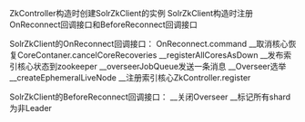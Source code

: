 ZkController构造时创建SolrZkClient的实例
SolrZkClient构造时注册OnReconnect回调接口和BeforeReconnect回调接口

SolrZkClient的OnReconnect回调接口：
OnReconnect.command
\__取消核心恢复CoreContaner.cancelCoreRecoveries
\__registerAllCoresAsDown
	\__发布索引核心状态到zookeeper
	 \__overseerJobQueue发送一条消息
\__Overseer选举
\__createEphemeralLiveNode
\__注册索引核心ZkController.register

SolrZkClient的BeforeReconnect回调接口：
\__关闭Overseer
\__标记所有shard为非Leader


